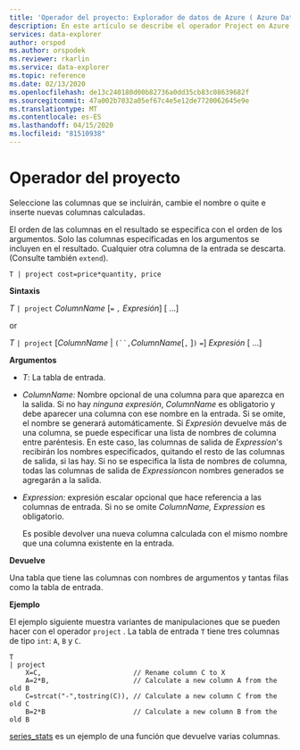 ```yaml
---
title: 'Operador del proyecto: Explorador de datos de Azure ( Azure Data Explorer) Microsoft Docs'
description: En este artículo se describe el operador Project en Azure Data Explorer.
services: data-explorer
author: orspod
ms.author: orspodek
ms.reviewer: rkarlin
ms.service: data-explorer
ms.topic: reference
ms.date: 02/13/2020
ms.openlocfilehash: de13c240180d00b82736a0dd35cb83c08639682f
ms.sourcegitcommit: 47a002b7032a05ef67c4e5e12de7720062645e9e
ms.translationtype: MT
ms.contentlocale: es-ES
ms.lasthandoff: 04/15/2020
ms.locfileid: "81510938"
---
```

# <a name="project-operator"></a>Operador del proyecto

Seleccione las columnas que se incluirán, cambie el nombre o quite e inserte nuevas columnas calculadas. 

El orden de las columnas en el resultado se especifica con el orden de los argumentos. Solo las columnas especificadas en los argumentos se incluyen en el resultado. Cualquier otra columna de la entrada se descarta.  (Consulte también `extend`).

```kusto
T | project cost=price*quantity, price
```

**Sintaxis**

*T* `| project` *ColumnName* [`=` `,` *Expresión*] [ ...]
  
or
  
*T* `| project` [*ColumnName* | `(``,`*ColumnName*[`,` ]`)` `=`] *Expresión* [ ...]

**Argumentos**

* *T*: La tabla de entrada.
* *ColumnName:* Nombre opcional de una columna para que aparezca en la salida. Si no hay *ninguna expresión*, *ColumnName* es obligatorio y debe aparecer una columna con ese nombre en la entrada. Si se omite, el nombre se generará automáticamente. Si *Expresión* devuelve más de una columna, se puede especificar una lista de nombres de columna entre paréntesis. En este caso, las columnas de salida de *Expression*'s recibirán los nombres especificados, quitando el resto de las columnas de salida, si las hay. Si no se especifica la lista de nombres de columna, todas las columnas de salida de *Expression*con nombres generados se agregarán a la salida.
* *Expression:* expresión escalar opcional que hace referencia a las columnas de entrada. Si no se omite *ColumnName,* *Expression* es obligatorio.

    Es posible devolver una nueva columna calculada con el mismo nombre que una columna existente en la entrada.

**Devuelve**

Una tabla que tiene las columnas con nombres de argumentos y tantas filas como la tabla de entrada.

**Ejemplo**

El ejemplo siguiente muestra variantes de manipulaciones que se pueden hacer con el operador `project` . La tabla de entrada `T` tiene tres columnas de tipo `int`: `A`, `B` y `C`. 

```kusto
T
| project
    X=C,                       // Rename column C to X
    A=2*B,                     // Calculate a new column A from the old B
    C=strcat("-",tostring(C)), // Calculate a new column C from the old C
    B=2*B                      // Calculate a new column B from the old B
```

[series_stats](series-statsfunction.md) es un ejemplo de una función que devuelve varias columnas.